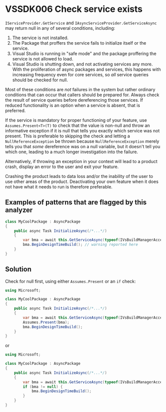 # VSSDK006 Check service exists

`IServiceProvider.GetService` and `IAsyncServiceProvider.GetServiceAsync` may return null in any of several conditions, including:

1. The service is not installed.
2. The Package that proffers the service fails to initialize itself or the service.
3. Visual Studio is running in "safe mode" and the package proffering the service is not allowed to load.
4. Visual Studio is shutting down, and not activating services any more. With the proliferation of async packages and services, this happens with increasing frequency even for core services, so *all* service queries should be checked for null.

Most of these conditions are *not* failures in the system but rather ordinary conditions that can occur that callers should be prepared for.
Always check the result of service queries before dereferencing those services.
If reduced functionality is an option when a service is absent, that is preferred.

If the service is mandatory for proper functioning of your feature, use `Assumes.Present<T>(T)` to check that the value is non-null and throw an informative exception if it is null that tells you exactly which service was not present. This is preferable to skipping the check and letting a `NullReferenceException` be thrown because `NullReferenceException` merely tells you that *some* dereference was on a null variable, but it doesn't tell you which one, leading to a much longer investigation into the failure.

Alternatively, if throwing an exception in your context will lead to a product crash, display an error to the user and exit your feature.

Crashing the product leads to data loss and/or the inability of the user to use other areas of the product. Deactivating your own feature when it does not have what it needs to run is therefore preferable.

## Examples of patterns that are flagged by this analyzer

```csharp
class MyCoolPackage : AsyncPackage
{
    public async Task InitializeAsync(/*...*/)
    {
        var bma = await this.GetServiceAsync(typeof(IVsBuildManagerAccessor));
        bma.BeginDesignTimeBuild(); // warning reported here
    }
}
```

## Solution

Check for null first, using either `Assumes.Present` or an `if` check:

```csharp
using Microsoft;

class MyCoolPackage : AsyncPackage
{
    public async Task InitializeAsync(/*...*/)
    {
        var bma = await this.GetServiceAsync(typeof(IVsBuildManagerAccessor));
        Assumes.Present(bma);
        bma.BeginDesignTimeBuild();
    }
}
```

or

```csharp
using Microsoft;

class MyCoolPackage : AsyncPackage
{
    public async Task InitializeAsync(/*...*/)
    {
        var bma = await this.GetServiceAsync(typeof(IVsBuildManagerAccessor));
        if (bma != null) {
            bma.BeginDesignTimeBuild();
        }
    }
}
```
